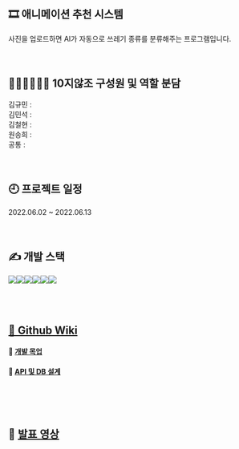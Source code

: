## 🎞 애니메이션 추천 시스템
사진을 업로드하면 AI가 자동으로 쓰레기 종류를 분류해주는 프로그램입니다. 
<br><br><br>

## 🤦🏻‍♂️🤦🏻‍♀️ 10지않조 구성원 및 역할 분담
김규민 : <br>
김민석 : <br>
김철현 : <br>
원송희 : <br>
공통 : 
<br><br><br>

## 🕘 프로젝트 일정
2022.06.02 ~ 2022.06.13
<br><br><br>

## ✍ 개발 스택
<div style="display:flex;">
    <img src="https://img.shields.io/badge/html5-E34F26?style=for-the-badge&logo=html5&logoColor=white"> 
    <img src="https://img.shields.io/badge/css-1572B6?style=for-the-badge&logo=css3&logoColor=white">
    <img src="https://img.shields.io/badge/javascript-F7DF1E?style=for-the-badge&logo=javascript&logoColor=black">
    <img src="https://img.shields.io/badge/python-3776AB?style=for-the-badge&logo=python&logoColor=white">
    <img src="https://img.shields.io/badge/flask-000000?style=for-the-badge&logo=flask&logoColor=white">
    <img src="https://img.shields.io/badge/mongoDB-47A248?style=for-the-badge&logo=MongoDB&logoColor=white">
</div>
<br><br><br>

## <a href="https://github.com/NotEasyTeam/Animation-Recommendation/wiki">📂 Github Wiki</a>
#### 🔨 <a href="https://docs.google.com/presentation/d/1ILz_hCpGhEqjjYUBSzA4PlCCpyT19AfUJDznsRecDr8/edit?usp=sharing">개발 목업</a>
#### 📕 <a href="https://docs.google.com/spreadsheets/d/1u2awAMkEIl7eGeQn5O7iANxGBe3wZ578TkSjS4y5MwY/edit?usp=sharing">API 및 DB 설계</a>
<br><br><br>

## 📢 <a href="https://www.youtube.com">발표 영상</a>


